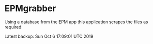 # EPMgrabber
Using a database from the EPM app this application scrapes the files as required


Latest backup: Sun Oct 6 17:09:01 UTC 2019
